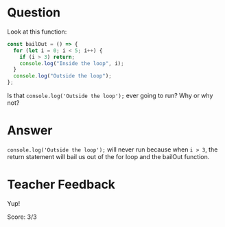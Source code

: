 # Question

Look at this function:

```js
const bailOut = () => {
  for (let i = 0; i < 5; i++) {
    if (i > 3) return;
    console.log("Inside the loop", i);
  }
  console.log("Outside the loop");
};
```

Is that `console.log('Outside the loop');` ever going to run? Why or why not?

# Answer

`console.log('Outside the loop');` will never run because when `i > 3`, the return statement will bail us out of the for loop and the bailOut function.

# Teacher Feedback

Yup!

Score: 3/3